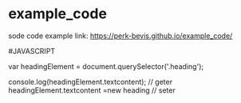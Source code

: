 # example_code
sode code example
link: https://perk-bevis.github.io/example_code/

#JAVASCRIPT

var headingElement = document.querySelector('.heading');

console.log(headingElement.textcontent); // geter 
headingElement.textcontent =new heading // seter
